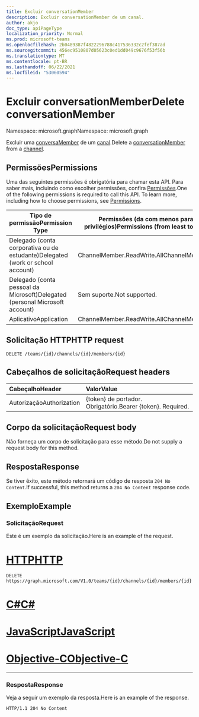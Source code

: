 ```yaml
---
title: Excluir conversationMember
description: Excluir conversationMember de um canal.
author: akjo
doc_type: apiPageType
localization_priority: Normal
ms.prod: microsoft-teams
ms.openlocfilehash: 2b0489387f4822296788c417536332c2fef387ad
ms.sourcegitcommit: 456ec9510807d05623c0ed1dd049c9676f53f56b
ms.translationtype: MT
ms.contentlocale: pt-BR
ms.lasthandoff: 06/22/2021
ms.locfileid: "53060594"
---
```

# <a name="delete-conversationmember"></a><span data-ttu-id="ebd36-103">Excluir conversationMember</span><span class="sxs-lookup"><span data-stu-id="ebd36-103">Delete conversationMember</span></span>

<span data-ttu-id="ebd36-104">Namespace: microsoft.graph</span><span class="sxs-lookup"><span data-stu-id="ebd36-104">Namespace: microsoft.graph</span></span>

<span data-ttu-id="ebd36-105">Excluir uma [conversaMember](../resources/conversationmember.md) de um [canal](../resources/channel.md).</span><span class="sxs-lookup"><span data-stu-id="ebd36-105">Delete a [conversationMember](../resources/conversationmember.md) from a [channel](../resources/channel.md).</span></span>


## <a name="permissions"></a><span data-ttu-id="ebd36-106">Permissões</span><span class="sxs-lookup"><span data-stu-id="ebd36-106">Permissions</span></span>

<span data-ttu-id="ebd36-p101">Uma das seguintes permissões é obrigatória para chamar esta API. Para saber mais, incluindo como escolher permissões, confira [Permissões](/graph/permissions-reference).</span><span class="sxs-lookup"><span data-stu-id="ebd36-p101">One of the following permissions is required to call this API. To learn more, including how to choose permissions, see [Permissions](/graph/permissions-reference).</span></span>

|<span data-ttu-id="ebd36-109">Tipo de permissão</span><span class="sxs-lookup"><span data-stu-id="ebd36-109">Permission Type</span></span>|<span data-ttu-id="ebd36-110">Permissões (da com menos para a com mais privilégios)</span><span class="sxs-lookup"><span data-stu-id="ebd36-110">Permissions (from least to most privileged)</span></span>|
|---------|-------------|
|<span data-ttu-id="ebd36-111">Delegado (conta corporativa ou de estudante)</span><span class="sxs-lookup"><span data-stu-id="ebd36-111">Delegated (work or school account)</span></span>| <span data-ttu-id="ebd36-112">ChannelMember.ReadWrite.All</span><span class="sxs-lookup"><span data-stu-id="ebd36-112">ChannelMember.ReadWrite.All</span></span> |
|<span data-ttu-id="ebd36-113">Delegado (conta pessoal da Microsoft)</span><span class="sxs-lookup"><span data-stu-id="ebd36-113">Delegated (personal Microsoft account)</span></span>|<span data-ttu-id="ebd36-114">Sem suporte.</span><span class="sxs-lookup"><span data-stu-id="ebd36-114">Not supported.</span></span>|
|<span data-ttu-id="ebd36-115">Aplicativo</span><span class="sxs-lookup"><span data-stu-id="ebd36-115">Application</span></span>| <span data-ttu-id="ebd36-116">ChannelMember.ReadWrite.All</span><span class="sxs-lookup"><span data-stu-id="ebd36-116">ChannelMember.ReadWrite.All</span></span> |

## <a name="http-request"></a><span data-ttu-id="ebd36-117">Solicitação HTTP</span><span class="sxs-lookup"><span data-stu-id="ebd36-117">HTTP request</span></span>
<!-- { "blockType": "ignored"} -->
```http
DELETE /teams/{id}/channels/{id}/members/{id}
```

## <a name="request-headers"></a><span data-ttu-id="ebd36-118">Cabeçalhos de solicitação</span><span class="sxs-lookup"><span data-stu-id="ebd36-118">Request headers</span></span>

| <span data-ttu-id="ebd36-119">Cabeçalho</span><span class="sxs-lookup"><span data-stu-id="ebd36-119">Header</span></span>       | <span data-ttu-id="ebd36-120">Valor</span><span class="sxs-lookup"><span data-stu-id="ebd36-120">Value</span></span> |
|:---------------|:--------|
| <span data-ttu-id="ebd36-121">Autorização</span><span class="sxs-lookup"><span data-stu-id="ebd36-121">Authorization</span></span>  | <span data-ttu-id="ebd36-p102">{token} de portador. Obrigatório.</span><span class="sxs-lookup"><span data-stu-id="ebd36-p102">Bearer {token}. Required.</span></span>  |

## <a name="request-body"></a><span data-ttu-id="ebd36-124">Corpo da solicitação</span><span class="sxs-lookup"><span data-stu-id="ebd36-124">Request body</span></span>

<span data-ttu-id="ebd36-125">Não forneça um corpo de solicitação para esse método.</span><span class="sxs-lookup"><span data-stu-id="ebd36-125">Do not supply a request body for this method.</span></span>

## <a name="response"></a><span data-ttu-id="ebd36-126">Resposta</span><span class="sxs-lookup"><span data-stu-id="ebd36-126">Response</span></span>

<span data-ttu-id="ebd36-127">Se tiver êxito, este método retornará um código de resposta `204 No Content`.</span><span class="sxs-lookup"><span data-stu-id="ebd36-127">If successful, this method returns a `204 No Content` response code.</span></span>

## <a name="example"></a><span data-ttu-id="ebd36-128">Exemplo</span><span class="sxs-lookup"><span data-stu-id="ebd36-128">Example</span></span>

### <a name="request"></a><span data-ttu-id="ebd36-129">Solicitação</span><span class="sxs-lookup"><span data-stu-id="ebd36-129">Request</span></span>

<span data-ttu-id="ebd36-130">Este é um exemplo da solicitação.</span><span class="sxs-lookup"><span data-stu-id="ebd36-130">Here is an example of the request.</span></span>

# <a name="http"></a>[<span data-ttu-id="ebd36-131">HTTP</span><span class="sxs-lookup"><span data-stu-id="ebd36-131">HTTP</span></span>](#tab/http)
<!-- {
  "blockType": "request",
  "name": "delete_conversation_member"
} -->
```http
DELETE https://graph.microsoft.com/V1.0/teams/{id}/channels/{id}/members/{id}
```
# <a name="c"></a>[<span data-ttu-id="ebd36-132">C#</span><span class="sxs-lookup"><span data-stu-id="ebd36-132">C#</span></span>](#tab/csharp)

# <a name="javascript"></a>[<span data-ttu-id="ebd36-133">JavaScript</span><span class="sxs-lookup"><span data-stu-id="ebd36-133">JavaScript</span></span>](#tab/javascript)

# <a name="objective-c"></a>[<span data-ttu-id="ebd36-134">Objective-C</span><span class="sxs-lookup"><span data-stu-id="ebd36-134">Objective-C</span></span>](#tab/objc)

---

### <a name="response"></a><span data-ttu-id="ebd36-135">Resposta</span><span class="sxs-lookup"><span data-stu-id="ebd36-135">Response</span></span>

<span data-ttu-id="ebd36-136">Veja a seguir um exemplo da resposta.</span><span class="sxs-lookup"><span data-stu-id="ebd36-136">Here is an example of the response.</span></span>

<!-- {
  "blockType": "response"
} -->
```http
HTTP/1.1 204 No Content
```

